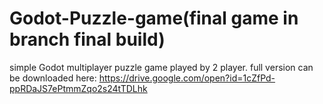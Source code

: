 # Godot-Puzzle-game(final game in branch final build)
simple Godot multiplayer puzzle game played by 2 player.
full version can be downloaded here:
https://drive.google.com/open?id=1cZfPd-ppRDaJS7ePtmmZqo2s24tTDLhk
